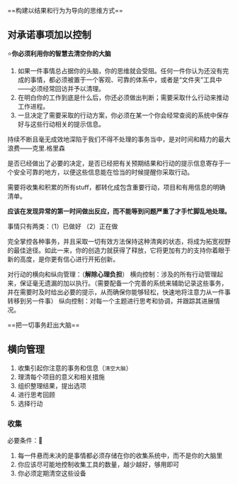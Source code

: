 
==构建以结果和行为为导向的思维方式==



## 对承诺事项加以控制
⭐**你必须利用你的智慧去清空你的大脑**
1. 如果一件事情总占据你的头脑，你的思维就会受阻。任何一件你认为还没有完成的事情，都必须被置于一个客观、可靠的体系中，或者是“文件夹”工具中——必须经常回访并予以清理。
2. 在明白你的工作到底是什么后，你还必须做出判断；需要采取什么行动来推动工作进程。
3. 一旦决定了需要采取的行动方案，你必须在某一个你会经常查阅的系统中保存好与这些行动相关的提示信息。


持续不断且毫无成效地深陷于我们不得不处理的事务当中，是对时间和精力的最大浪费——克里.格里森

是否已经做出了必要的决定，是否已经把有关预期结果和行动的提示信息寄存于一个安全可靠的地方，以便这些信息能在恰当的时候提醒你采取行动。

需要将收集和积累的所有stuff，都转化成包含重要行动，项目和有用信息的明确清单。

**应该在发现异常的第一时间做出反应，而不能等到问题严重了才手忙脚乱地处理。**

事情只有两类：（1）已做好   （2）正在做

完全掌控各种事务，并且采取一切有效方法保持这种清爽的状态，将成为拓宽视野的最佳途径。如此一来，你的创造力就获得了释放，它将更加有力的支持你着眼于新的高度，是你更有信心进行开拓创新。

对行动的横向和纵向管理：（**解除心理负担**）
横向控制：涉及的所有行动管理起来，保证毫无遗漏的加以执行。（需要配备一个完善的系统来辅助记录这些事务，并在需要时及时给出必要的提示，从而确保你能够轻松，快速地将注意力从一件事转移到另一件事）
纵向控制：对每一个主题进行思考和协调，并跟踪其进展情况。

==把一切事务赶出大脑==


## 横向管理
1. 收集引起你注意的事务和信息（`清空大脑`）
2. 理清每个项目的意义和相关措施
3. 组织整理结果，提出选项
4. 进行思考回顾
5. 选择行动

### 收集
必要条件：🌟
1. 每一件悬而未决的是事情都必须存储在你的收集系统中，而不是你的大脑里
2. 你应该尽可能地控制收集工具的数量，越少越好，够用即可
3. 你必须定期清空这些设备



